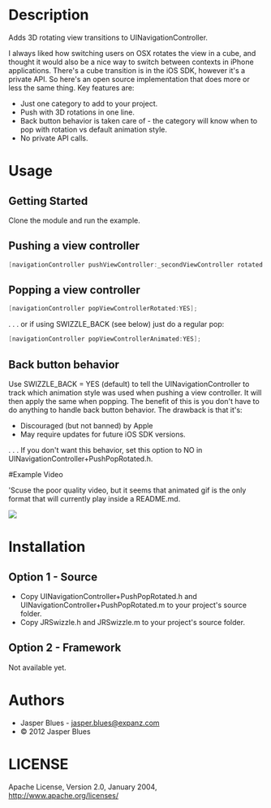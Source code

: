 # Description

Adds 3D rotating view transitions to UINavigationController. 

I always liked how switching users on OSX rotates the view in a cube, and thought it would also be a nice way to 
switch between contexts in iPhone applications. There's a cube transition is in the iOS SDK, however it's a private API. So here's an open source implementation that does
more or less the same thing. Key features are: 

* Just one category to add to your project. 
* Push with 3D rotations in one line. 
* Back button behavior is taken care of - the category will know when to pop with rotation vs default animation style. 
* No private API calls.                                         

# Usage

## Getting Started

Clone the module and run the example. 

## Pushing a view controller

```objective-c 
[navigationController pushViewController:_secondViewController rotated:YES];
```

## Popping a view controller 

```objective-c
[navigationController popViewControllerRotated:YES];
```
. . . or if using SWIZZLE_BACK (see below) just do a regular pop:

```objective-c
[navigationController popViewControllerAnimated:YES];
```

## Back button behavior 

Use SWIZZLE_BACK = YES (default) to tell the UINavigationController to track which animation style was used when 
pushing a view controller. It will then apply the same when popping. The benefit of this is you don't have to do
anything to handle back button behavior. The drawback is that it's:

* Discouraged (but not banned) by Apple
* May require updates for future iOS SDK versions. 

. . . If you don't want this behavior, set this option to NO in UINavigationController+PushPopRotated.h. 

#Example Video

'Scuse the poor quality video, but it seems that animated gif is the only format that will currently play inside a 
README.md. 

<img src="https://github.com/downloads/jasperblues/Round-and-Round-Kit/round-and-round.gif"/>

# Installation

## Option 1 - Source

* Copy UINavigationController+PushPopRotated.h and UINavigationController+PushPopRotated.m to your project's source 
folder. 
* Copy JRSwizzle.h and JRSwizzle.m to your project's source folder. 

## Option 2 - Framework

Not available yet. 

# Authors

* Jasper Blues - jasper.blues@expanz.com
* © 2012 Jasper Blues

# LICENSE

Apache License, Version 2.0, January 2004, http://www.apache.org/licenses/

